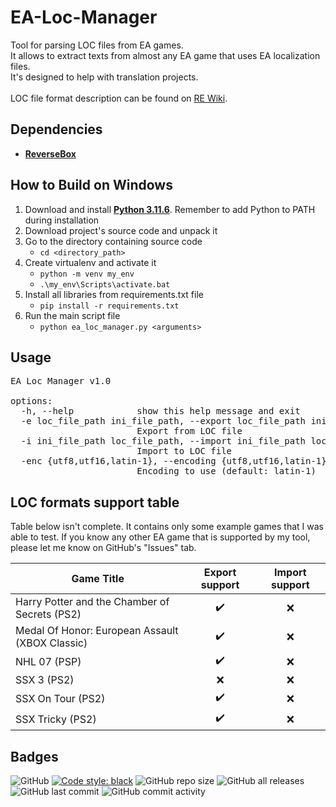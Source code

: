 # EA-Loc-Manager
Tool for parsing LOC files from EA games.<br>
It allows to extract texts from almost any EA game that uses EA localization files.<br>
It's designed to help with translation projects.<br><br>
LOC file format description can be found on [RE Wiki](https://rewiki.miraheze.org/wiki/EA_Games_LOC).

## Dependencies

* **[ReverseBox](https://github.com/bartlomiejduda/ReverseBox)**


## How to Build on Windows

1. Download and install  **[Python 3.11.6](https://www.python.org/downloads/release/python-3116/)**. Remember to add Python to PATH during installation
2. Download project's source code and unpack it
3. Go to the directory containing source code
   - ```cd <directory_path>```
4. Create virtualenv and activate it
   - ```python -m venv my_env```
   - ```.\my_env\Scripts\activate.bat```
5. Install all libraries from requirements.txt file
   - ```pip install -r requirements.txt```
6. Run the main script file
   - ```python ea_loc_manager.py <arguments>```
   
   
## Usage

<pre>
EA Loc Manager v1.0

options:
  -h, --help            show this help message and exit
  -e loc_file_path ini_file_path, --export loc_file_path ini_file_path
                        Export from LOC file
  -i ini_file_path loc_file_path, --import ini_file_path loc_file_path
                        Import to LOC file
  -enc {utf8,utf16,latin-1}, --encoding {utf8,utf16,latin-1}
                        Encoding to use (default: latin-1)
</pre>


## LOC formats support table

Table below isn't complete. It contains only some example games that I was able to test.
If you know any other EA game that is supported by my tool, please let me know on GitHub's
"Issues" tab.

| Game Title                                      | Export support      | Import support     |
|-------------------------------------------------|---------------------|--------------------|
| Harry Potter and the Chamber of Secrets (PS2)   | <center>✔️</center> | <center>❌</center> |
| Medal Of Honor: European Assault (XBOX Classic) | <center>✔️</center> | <center>❌</center> |
| NHL 07 (PSP)                                    | <center>✔️</center> | <center>❌</center> |
| SSX 3 (PS2)                                     | <center>❌</center>  | <center>❌</center> |
| SSX On Tour (PS2)                               | <center>✔️</center> | <center>❌</center> |
| SSX Tricky (PS2)                                | <center>✔️</center> | <center>❌</center> |


## Badges
![GitHub](https://img.shields.io/github/license/bartlomiejduda/EA-Loc-Manager?style=plastic)
[![Code style: black](https://img.shields.io/badge/code%20style-black-000000.svg)](https://github.com/psf/black)
![GitHub repo size](https://img.shields.io/github/repo-size/bartlomiejduda/EA-Loc-Manager?style=plastic)
![GitHub all releases](https://img.shields.io/github/downloads/bartlomiejduda/EA-Loc-Manager/total)
![GitHub last commit](https://img.shields.io/github/last-commit/bartlomiejduda/EA-Loc-Manager?style=plastic)
![GitHub commit activity](https://img.shields.io/github/commit-activity/y/bartlomiejduda/EA-Loc-Manager?style=plastic)
